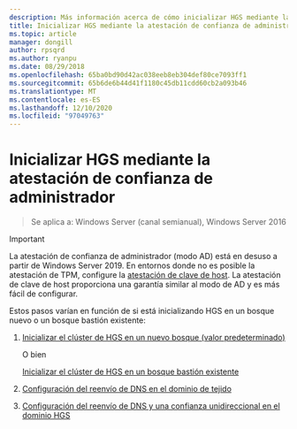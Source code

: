 ```yaml
---
description: Más información acerca de cómo inicializar HGS mediante la atestación de confianza de administrador
title: Inicializar HGS mediante la atestación de confianza de administrador
ms.topic: article
manager: dongill
author: rpsqrd
ms.author: ryanpu
ms.date: 08/29/2018
ms.openlocfilehash: 65ba0bd90d42ac038eeb8eb304def80ce7093ff1
ms.sourcegitcommit: 65b6de6b44d41f1180c45db11cdd60cb2a093b46
ms.translationtype: MT
ms.contentlocale: es-ES
ms.lasthandoff: 12/10/2020
ms.locfileid: "97049763"
---
```

# <a name="initialize-hgs-using-admin-trusted-attestation"></a>Inicializar HGS mediante la atestación de confianza de administrador

>Se aplica a: Windows Server (canal semianual), Windows Server 2016

>[!IMPORTANT]
>La atestación de confianza de administrador (modo AD) está en desuso a partir de Windows Server 2019. En entornos donde no es posible la atestación de TPM, configure la [atestación de clave de host](guarded-fabric-initialize-hgs-key-mode.md). La atestación de clave de host proporciona una garantía similar al modo de AD y es más fácil de configurar.


Estos pasos varían en función de si está inicializando HGS en un bosque nuevo o un bosque bastión existente:

1. [Inicializar el clúster de HGS en un nuevo bosque (valor predeterminado)](guarded-fabric-initialize-hgs-ad-mode-default.md)

   O bien

   [Inicializar el clúster de HGS en un bosque bastión existente](guarded-fabric-initialize-hgs-ad-mode-bastion.md)

2. [Configuración del reenvío de DNS en el dominio de tejido](guarded-fabric-configuring-fabric-dns.md)

3. [Configuración del reenvío de DNS y una confianza unidireccional en el dominio HGS](guarded-fabric-configure-dns-forwarding-and-trust.md)



